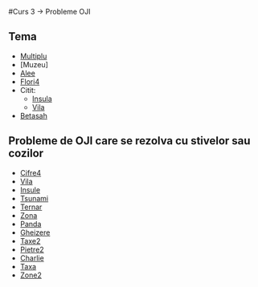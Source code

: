#Curs 3 -> Probleme OJI
## Tema
- [Multiplu](http://www.infoarena.ro/problema/multiplu)
- [Muzeu]
- [Alee](http://www.infoarena.ro/problema/alee)
- [Flori4](http://www.infoarena.ro/problema/flori4)
- Citit:
    - [Insula](http://www.infoarena.ro/problema/insule)
    - [Vila](http://www.infoarena.ro/problema/vila)
- [Betasah](http://www.infoarena.ro/problema/betasah)

## Probleme de OJI care se rezolva cu stivelor sau cozilor
- [Cifre4](http://www.infoarena.ro/problema/cifre4)
- [Vila](http://www.infoarena.ro/problema/vila)
- [Insule](http://www.infoarena.ro/problema/insule)
- [Tsunami](http://www.infoarena.ro/problema/tsunami)
- [Ternar](http://www.infoarena.ro/problema/ternar)
- [Zona](http://www.infoarena.ro/problema/zona)
- [Panda](http://www.infoarena.ro/problema/panda)
- [Gheizere](http://www.infoarena.ro/problema/gheizere)
- [Taxe2](http://www.infoarena.ro/problema/taxe2)
- [Pietre2](http://www.infoarena.ro/problema/pietre2)
- [Charlie](http://www.infoarena.ro/problema/charlie)
- [Taxa](http://www.infoarena.ro/problema/taxa)
- [Zone2](http://www.infoarena.ro/problema/zone2)
